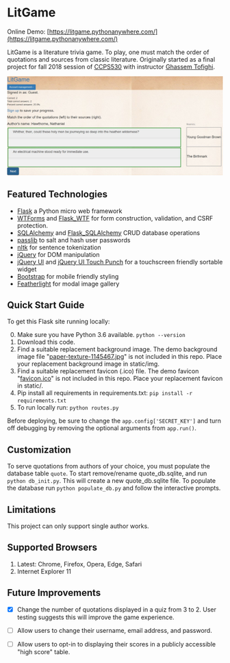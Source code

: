 # LitGame

Online Demo: [https://litgame.pythonanywhere.com/](https://litgame.pythonanywhere.com/)

LitGame is a literature trivia game. To play, one must match the order of quotations and sources from classic literature. Originally started as a final project for fall 2018 session of [CCPS530](https://ce-online.ryerson.ca/ce/calendar/default.aspx?id=5&section=course&mode=course&ccode=CCPS+530) with instructor [Ghassem Tofighi](https://ghassem.com/).

![screenshot of game in progress](screenshot.jpg "Screenshot of game in progress")

## Featured Technologies

* [Flask](http://flask.pocoo.org/docs/1.0/) a Python micro web framework
* [WTForms](https://wtforms.readthedocs.io/en/stable/) and [Flask_WTF](https://flask-wtf.readthedocs.io/en/stable/) for form construction, validation, and CSRF protection.
* [SQLAlchemy](https://www.sqlalchemy.org/) and [Flask_SQLAlchemy](http://flask-sqlalchemy.pocoo.org/2.3/) CRUD database operations
* [passlib](https://passlib.readthedocs.io/en/stable/) to salt and hash user passwords
* [nltk](https://www.nltk.org/) for sentence tokenization 
* [jQuery](https://jquery.com/) for DOM manipulation
* [jQuery UI](https://jqueryui.com/) and [jQuery UI Touch Punch](http://touchpunch.furf.com/) for a touchscreen friendly sortable widget
* [Bootstrap](https://getbootstrap.com/) for mobile friendly styling
* [Featherlight](https://github.com/noelboss/featherlight) for modal image gallery

## Quick Start Guide

To get this Flask site running locally:

0. Make sure you have Python 3.6 available. `python --version`
1. Download this code.
2. Find a suitable replacement background image. The demo background image file "[paper-texture-1145467.jpg](https://www.freeimages.com/photo/paper-texture-1145467)" is not included in this repo. Place your replacement background image in static/img.
3. Find a suitable replacement favicon (.ico) file. The demo favicon "[favicon.ico](https://www.freefavicon.com/freefavicons/objects/iconinfo/stylized-book-152-171437.html)" is not included in this repo. Place your replacement favicon in static/.
4. Pip install all requirements in requirements.txt: `pip install -r requirements.txt`
5. To run locally run: `python routes.py`

Before deploying, be sure to change the `app.config['SECRET_KEY']` and turn off debugging by removing the optional arguments from `app.run()`.

## Customization
To serve quotations from authors of your choice, you must populate the database table `quote`. To start remove/rename quote_db.sqlite, and run `python db_init.py`. This will create a new quote_db.sqlite file. To populate the database run `python populate_db.py` and follow the interactive prompts.

## Limitations
This project can only support single author works.

## Supported Browsers
1. Latest: Chrome, Firefox, Opera, Edge, Safari
2. Internet Explorer 11

## Future Improvements
* [x] Change the number of quotations displayed in a quiz from 3 to 2. User testing suggests this will improve the game experience.

* [ ] Allow users to change their username, email address, and password.

* [ ] Allow users to opt-in to displaying their scores in a publicly accessible "high score" table.
